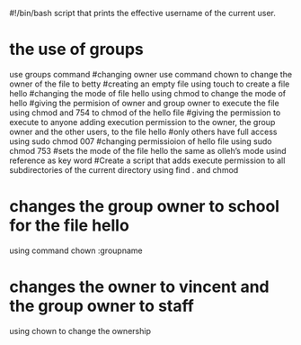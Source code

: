 #!/bin/bash
 script that prints the effective username of the current user.
# the use of  groups 
use groups command
#changing owner 
use command chown to change the owner of the file to betty
#creating an empty file 
using touch to create a file hello
#changing the mode of file hello
using chmod to change the mode of hello 
#giving the permision of owner and group owner to execute the file 
using chmod and 754 to chmod of the hello file
#giving the permission to execute to anyone
adding execution permission to the owner, the group owner and the other users, to the file hello
#only others have full access
using sudo chmod  007
#changing  permissioion of hello file
using sudo chmod 753
#sets the mode of the file hello the same as olleh’s mode
usind reference as key word
#Create a script that adds execute permission to all subdirectories of the current directory
using find . and chmod
# changes the group owner to school for the file hello
using command chown :groupname
# changes the owner to vincent and the group owner to staff
using chown to change the ownership

